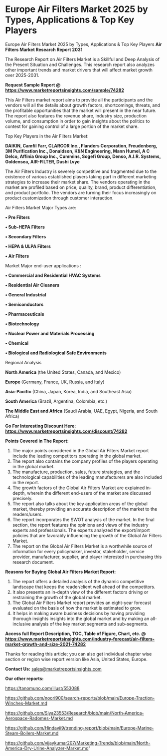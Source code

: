 # Europe Air Filters Market 2025 by Types, Applications & Top Key Players
 Europe Air Filters Market 2025 by Types, Applications & Top Key Players
<strong>Air Filters Market Research Report 2031</strong>

The Research Report on Air Filters Market is a Skillful and Deep Analysis of the Present Situation and Challenges. This research report also analyzes other important trends and market drivers that will affect market growth over 2025-2031.

<strong>Request Sample Report @ <a href=https://www.marketreportsinsights.com/sample/74282>https://www.marketreportsinsights.com/sample/74282</a></strong>

This Air Filters market report aims to provide all the participants and the vendors will all the details about growth factors, shortcomings, threats, and the profitable opportunities that the market will present in the near future. The report also features the revenue share, industry size, production volume, and consumption in order to gain insights about the politics to contest for gaining control of a large portion of the market share.

Top Key Players in the Air Filters Market:

<strong>DAIKIN, Camfil Farr, CLARCOR Inc., Flanders Corporation, Freudenberg, 3M Purification Inc., Donaldson, K&N Engineering, Mann Humel, A C Delco, Affinia Group Inc., Cummins, Sogefi Group, Denso, A.I.R. Systems, Goldensea, AIR-FILTER, Dushi Lvye</strong>

The Air Filters Industry is severely competitive and fragmented due to the existence of various established players taking part in different marketing strategies to increase their market share. The vendors operating in the market are profiled based on price, quality, brand, product differentiation, and product portfolio. The vendors are turning their focus increasingly on product customization through customer interaction.

Air Filters Market Major Types are:

<strong>• Pre Filters

• Sub-HEPA Filters

• Secondary Filters

• HEPA & ULPA Filters

• Air Filters</strong>

Market Major end-user applications :

<strong>• Commercial and Residential HVAC Systems

• Residential Air Cleaners

• General Industrial

• Semiconductors

• Pharmaceuticals

• Biotechnology

• Nuclear Power and Materials Processing

• Chemical

• Biological and Radiological Safe Environments</strong>

Regional Analysis

</u><strong><b>North America</b></strong> (the United States, Canada, and Mexico)

<strong><b>Europe </b></strong>(Germany, France, UK, Russia, and Italy)

<strong><b>Asia-Pacific</b></strong> (China, Japan, Korea, India, and Southeast Asia)

<strong><b>South America</b></strong> (Brazil, Argentina, Colombia, etc.)

<strong><b>The Middle East and Africa</b></strong> (Saudi Arabia, UAE, Egypt, Nigeria, and South Africa)

<strong>Go For Interesting Discount Here: <a href=https://www.marketreportsinsights.com/discount/74282>https://www.marketreportsinsights.com/discount/74282</a></strong>

<strong>Points Covered in The Report:</strong>
<ol>
  <li>The major points considered in the Global Air Filters Market report include the leading competitors operating in the global market.</li>
  <li>The report also contains the company profiles of the players operating in the global market.</li>
  <li>The manufacture, production, sales, future strategies, and the technological capabilities of the leading manufacturers are also included in the report.</li>
  <li>The growth factors of the Global Air Filters Market are explained in-depth, wherein the different end-users of the market are discussed precisely.</li>
  <li>The report also talks about the key application areas of the global market, thereby providing an accurate description of the market to the readers/users.</li>
  <li>The report incorporates the SWOT analysis of the market. In the final section, the report features the opinions and views of the industry experts and professionals. The experts analyzed the export/import policies that are favorably influencing the growth of the Global Air Filters Market.</li>
  <li>The report on the Global Air Filters Market is a worthwhile source of information for every policymaker, investor, stakeholder, service provider, manufacturer, supplier, and player interested in purchasing this research document.</li>
</ol>
<strong>Reasons for Buying Global Air Filters Market Report:</strong>

<ol>
  <li>The report offers a detailed analysis of the dynamic competitive landscape that keeps the reader/client well ahead of the competitors.</li>
  <li>It also presents an in-depth view of the different factors driving or restraining the growth of the global market.</li>
  <li>The Global Air Filters Market report provides an eight-year forecast evaluated on the basis of how the market is estimated to grow.</li>
  <li>It helps in making aware business decisions by having providing thorough insights insights into the global market and by making an all-inclusive analysis of the key market segments and sub-segments.</li>
</ol>
<strong>Access full Report Description, TOC, Table of Figure, Chart, etc. @ <a href=https://www.marketreportsinsights.com/industry-forecast/air-filters-market-growth-and-size-2021-74282>https://www.marketreportsinsights.com/industry-forecast/air-filters-market-growth-and-size-2021-74282</a></strong>


Thanks for reading this article; you can also get individual chapter wise section or region wise report version like Asia, United States, Europe.

<strong>Contact Us:</strong>
sales@marketreportsinsights.com

<strong>Our other reports:</strong>

<a href=https://tanomuno.com/illust/553088>https://tanomuno.com/illust/553088</a>

<a href=https://github.com/noori900/search-reports/blob/main/Europe-Traction-Winches-Market.md>https://github.com/noori900/search-reports/blob/main/Europe-Traction-Winches-Market.md</a>

<a href=https://github.com/Siya23553/Research/blob/main/North-America-Aerospace-Radomes-Market.md>https://github.com/Siya23553/Research/blob/main/North-America-Aerospace-Radomes-Market.md</a>

<a href=https://github.com/Hindavii9/trending-report/blob/main/Europe-Marine-Steam-Boilers-Market.md>https://github.com/Hindavii9/trending-report/blob/main/Europe-Marine-Steam-Boilers-Market.md</a>

<a href=https://github.com/vijaykumar207/Marketing-Trends/blob/main/North-America-Dry-Urine-Analyzer-Market.md>https://github.com/vijaykumar207/Marketing-Trends/blob/main/North-America-Dry-Urine-Analyzer-Market.md</a>"
